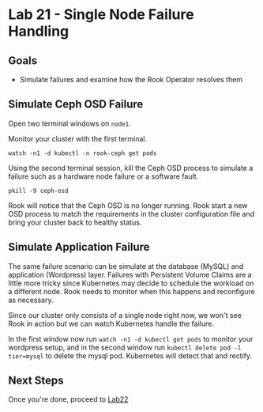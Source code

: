 # Lab 21 - Single Node Failure Handling

## Goals

* Simulate failures and examine how the Rook Operator resolves them

## Simulate Ceph OSD Failure

Open two terminal windows on `node1`.

Monitor your cluster with the first terminal.
```
watch -n1 -d kubectl -n rook-ceph get pods
```

Using the second terminal session, kill the Ceph OSD process to simulate a failure such as a hardware node failure or a software fault.
```
pkill -9 ceph-osd
```

Rook will notice that the Ceph OSD is no longer running. Rook start a new OSD process to match the requirements in the cluster configuration file and bring your cluster back to healthy status.

## Simulate Application Failure

The same failure scenario can be simulate at the database (MySQL) and application (Wordpress) layer. Failures with Persistent Volume Claims are a little more tricky since Kubernetes may decide to schedule the workload on a different node. Rook needs to monitor when this happens and reconfigure as necessary.

Since our cluster only consists of a single node right now, we won't see Rook in action but we can watch Kubernetes handle the failure.

In the first window now run `watch -n1 -d kubectl get pods` to monitor your wordpress setup, and in the second window run `kubectl delete pod -l tier=mysql` to delete the mysql pod.
Kubernetes will detect that and rectify.

## Next Steps

Once you're done, proceed to [Lab22](Lab22.md)
